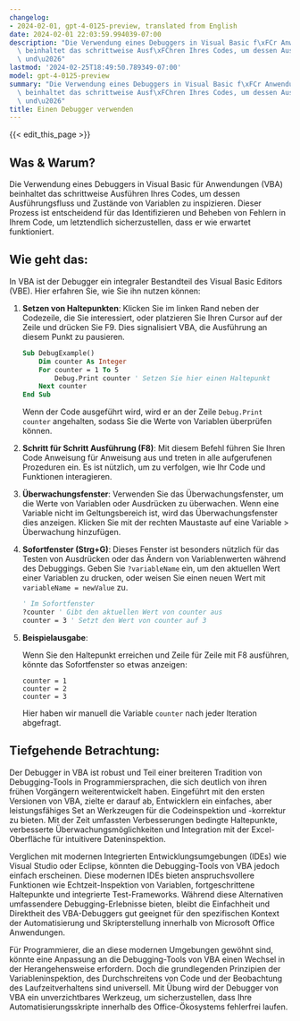 ```yaml
---
changelog:
- 2024-02-01, gpt-4-0125-preview, translated from English
date: 2024-02-01 22:03:59.994039-07:00
description: "Die Verwendung eines Debuggers in Visual Basic f\xFCr Anwendungen (VBA)\
  \ beinhaltet das schrittweise Ausf\xFChren Ihres Codes, um dessen Ausf\xFChrungsfluss\
  \ und\u2026"
lastmod: '2024-02-25T18:49:50.789349-07:00'
model: gpt-4-0125-preview
summary: "Die Verwendung eines Debuggers in Visual Basic f\xFCr Anwendungen (VBA)\
  \ beinhaltet das schrittweise Ausf\xFChren Ihres Codes, um dessen Ausf\xFChrungsfluss\
  \ und\u2026"
title: Einen Debugger verwenden
---
```


{{< edit_this_page >}}

## Was & Warum?

Die Verwendung eines Debuggers in Visual Basic für Anwendungen (VBA) beinhaltet das schrittweise Ausführen Ihres Codes, um dessen Ausführungsfluss und Zustände von Variablen zu inspizieren. Dieser Prozess ist entscheidend für das Identifizieren und Beheben von Fehlern in Ihrem Code, um letztendlich sicherzustellen, dass er wie erwartet funktioniert.

## Wie geht das:

In VBA ist der Debugger ein integraler Bestandteil des Visual Basic Editors (VBE). Hier erfahren Sie, wie Sie ihn nutzen können:

1. **Setzen von Haltepunkten**: Klicken Sie im linken Rand neben der Codezeile, die Sie interessiert, oder platzieren Sie Ihren Cursor auf der Zeile und drücken Sie F9. Dies signalisiert VBA, die Ausführung an diesem Punkt zu pausieren.

    ```vb
    Sub DebugExample()
        Dim counter As Integer
        For counter = 1 To 5
            Debug.Print counter ' Setzen Sie hier einen Haltepunkt
        Next counter
    End Sub
    ```

    Wenn der Code ausgeführt wird, wird er an der Zeile `Debug.Print counter` angehalten, sodass Sie die Werte von Variablen überprüfen können.

2. **Schritt für Schritt Ausführung (F8)**: Mit diesem Befehl führen Sie Ihren Code Anweisung für Anweisung aus und treten in alle aufgerufenen Prozeduren ein. Es ist nützlich, um zu verfolgen, wie Ihr Code und Funktionen interagieren.

3. **Überwachungsfenster**: Verwenden Sie das Überwachungsfenster, um die Werte von Variablen oder Ausdrücken zu überwachen. Wenn eine Variable nicht im Geltungsbereich ist, wird das Überwachungsfenster dies anzeigen. Klicken Sie mit der rechten Maustaste auf eine Variable > Überwachung hinzufügen.

4. **Sofortfenster (Strg+G)**: Dieses Fenster ist besonders nützlich für das Testen von Ausdrücken oder das Ändern von Variablenwerten während des Debuggings. Geben Sie `?variableName` ein, um den aktuellen Wert einer Variablen zu drucken, oder weisen Sie einen neuen Wert mit `variableName = newValue` zu.

    ```vb
    ' Im Sofortfenster
    ?counter ' Gibt den aktuellen Wert von counter aus
    counter = 3 ' Setzt den Wert von counter auf 3
    ```

5. **Beispielausgabe**:

    Wenn Sie den Haltepunkt erreichen und Zeile für Zeile mit F8 ausführen, könnte das Sofortfenster so etwas anzeigen:

    ```
    counter = 1
    counter = 2
    counter = 3
    ```

    Hier haben wir manuell die Variable `counter` nach jeder Iteration abgefragt.

## Tiefgehende Betrachtung:

Der Debugger in VBA ist robust und Teil einer breiteren Tradition von Debugging-Tools in Programmiersprachen, die sich deutlich von ihren frühen Vorgängern weiterentwickelt haben. Eingeführt mit den ersten Versionen von VBA, zielte er darauf ab, Entwicklern ein einfaches, aber leistungsfähiges Set an Werkzeugen für die Codeinspektion und -korrektur zu bieten. Mit der Zeit umfassten Verbesserungen bedingte Haltepunkte, verbesserte Überwachungsmöglichkeiten und Integration mit der Excel-Oberfläche für intuitivere Dateninspektion.

Verglichen mit modernen Integrierten Entwicklungsumgebungen (IDEs) wie Visual Studio oder Eclipse, könnten die Debugging-Tools von VBA jedoch einfach erscheinen. Diese modernen IDEs bieten anspruchsvollere Funktionen wie Echtzeit-Inspektion von Variablen, fortgeschrittene Haltepunkte und integrierte Test-Frameworks. Während diese Alternativen umfassendere Debugging-Erlebnisse bieten, bleibt die Einfachheit und Direktheit des VBA-Debuggers gut geeignet für den spezifischen Kontext der Automatisierung und Skripterstellung innerhalb von Microsoft Office Anwendungen.

Für Programmierer, die an diese modernen Umgebungen gewöhnt sind, könnte eine Anpassung an die Debugging-Tools von VBA einen Wechsel in der Herangehensweise erfordern. Doch die grundlegenden Prinzipien der Variableninspektion, des Durchschreitens von Code und der Beobachtung des Laufzeitverhaltens sind universell. Mit Übung wird der Debugger von VBA ein unverzichtbares Werkzeug, um sicherzustellen, dass Ihre Automatisierungsskripte innerhalb des Office-Ökosystems fehlerfrei laufen.

